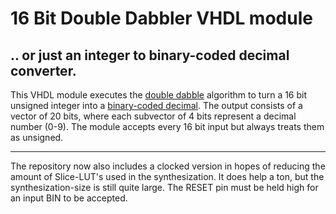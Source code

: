 # 16 Bit Double Dabbler VHDL module

## .. or just an integer to binary-coded decimal converter.

This VHDL module executes the [double dabble](https://en.wikipedia.org/wiki/Double_dabble) algorithm to turn a 16 bit unsigned integer into a [binary-coded decimal](https://en.wikipedia.org/wiki/Binary-coded_decimal). The output consists of a vector of 20 bits, where each subvector of 4 bits represent a decimal number (0-9). The module accepts every 16 bit input but always treats them as unsigned.

------

The repository now also includes a clocked version in hopes of reducing the amount of Slice-LUT's used in the synthesization. It does help a ton, but the synthesization-size is still quite large. The RESET pin must be held high for an input BIN to be accepted.